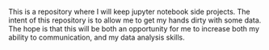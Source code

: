 This is a repository where I will keep jupyter notebook side projects. The intent of this repository is to allow me to get my hands dirty with some data. The hope is that this will be both an opportunity for me to increase both my ability to communication, and my data analysis skills.
